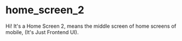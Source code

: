 # home_screen_2
Hi! It's a Home Screen 2, means the middle screen of home screens of mobile, (It's Just Frontend UI).
